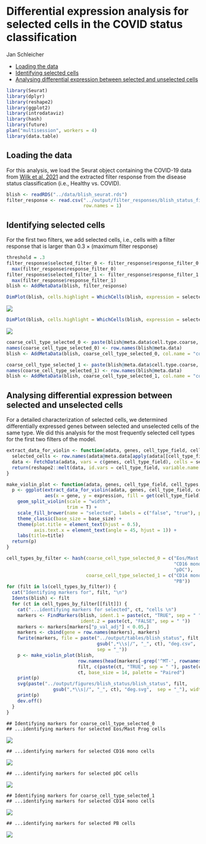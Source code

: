 Differential expression analysis for selected cells in the COVID status
classification
================
Jan Schleicher

- <a href="#loading-the-data" id="toc-loading-the-data">Loading the
  data</a>
- <a href="#identifying-selected-cells"
  id="toc-identifying-selected-cells">Identifying selected cells</a>
- <a
  href="#analysing-differential-expression-between-selected-and-unselected-cells"
  id="toc-analysing-differential-expression-between-selected-and-unselected-cells">Analysing
  differential expression between selected and unselected cells</a>

``` r
library(Seurat)
library(dplyr)
library(reshape2)
library(ggplot2)
library(introdataviz)
library(hash)
library(future)
plan("multisession", workers = 4)
library(data.table)
```

## Loading the data

For this analysis, we load the Seurat object containing the COVID-19
data from [Wilk et al. 2021](https://doi.org/10.1084/jem.20210582) and
the extracted filter response from the disease status classification
(i.e., Healthy vs. COVID).

``` r
blish <- readRDS("../data/blish_seurat.rds")
filter_response <- read.csv("../output/filter_responses/blish_status_filter_response.csv",
                            row.names = 1)
```

## Identifying selected cells

For the first two filters, we add selected cells, i.e., cells with a
filter response that is larger than
$0.3 \times (\text{maximum filter response})$

``` r
threshold = .3
filter_response$selected_filter_0 <- filter_response$response_filter_0 > threshold *
  max(filter_response$response_filter_0)
filter_response$selected_filter_1 <- filter_response$response_filter_1 > threshold *
  max(filter_response$response_filter_1)
blish <- AddMetaData(blish, filter_response)

DimPlot(blish, cells.highlight = WhichCells(blish, expression = selected_filter_0), reduction = "umap")
```

![](differential_expression_blish_status_files/figure-gfm/selected_cells-1.png)<!-- -->

``` r
DimPlot(blish, cells.highlight = WhichCells(blish, expression = selected_filter_1), reduction = "umap")
```

![](differential_expression_blish_status_files/figure-gfm/selected_cells-2.png)<!-- -->

``` r
coarse_cell_type_selected_0 <- paste(blish@meta.data$cell.type.coarse, blish@meta.data$selected_filter_0)
names(coarse_cell_type_selected_0) <- row.names(blish@meta.data)
blish <- AddMetaData(blish, coarse_cell_type_selected_0, col.name = "coarse_cell_type_selected_0")

coarse_cell_type_selected_1 <- paste(blish@meta.data$cell.type.coarse, blish@meta.data$selected_filter_1)
names(coarse_cell_type_selected_1) <- row.names(blish@meta.data)
blish <- AddMetaData(blish, coarse_cell_type_selected_1, col.name = "coarse_cell_type_selected_1")
```

## Analysing differential expression between selected and unselected cells

For a detailed characterization of selected cells, we determined
differentially expressed genes between selected and unselected cells of
the same type. We did this analysis for the most frequently selected
cell types for the first two filters of the model.

``` r
extract_data_for_violin <- function(adata, genes, cell_type_field, cell_types) {
  selected_cells <- row.names(adata@meta.data[apply(adata[[cell_type_field]], 1, function(x) x %in% cell_types),])
  data <- FetchData(adata, vars = c(genes, cell_type_field), cells = selected_cells, slot = "data")
  return(reshape2::melt(data, id.vars = cell_type_field, variable.name = "gene", value.name = "expression"))
}

make_violin_plot <- function(adata, genes, cell_type_field, cell_types, title, base_size=12, palette="Set2") {
  p <- ggplot(extract_data_for_violin(adata, genes, cell_type_field, cell_types),
              aes(x = gene, y = expression, fill = get(cell_type_field))) +
    geom_split_violin(scale = "width",
                      trim = T) +
    scale_fill_brewer(name = "selected", labels = c("false", "true"), palette = palette) +
    theme_classic(base_size = base_size) +
    theme(plot.title = element_text(hjust = 0.5),
          axis.text.x = element_text(angle = 45, hjust = 1)) +
    labs(title=title)
  return(p)
}
```

``` r
cell_types_by_filter <- hash(coarse_cell_type_selected_0 = c("Eos/Mast Prog",
                                                             "CD16 mono",
                                                             "pDC"),
                             coarse_cell_type_selected_1 = c("CD14 mono",
                                                             "PB"))
for (filt in ls(cell_types_by_filter)) {
  cat("Identifying markers for", filt, "\n")
  Idents(blish) <- filt
  for (ct in cell_types_by_filter[[filt]]) {
    cat("...identifying markers for selected", ct, "cells \n")
    markers <- FindMarkers(blish, ident.1 = paste(ct, "TRUE", sep = " "),
                           ident.2 = paste(ct, "FALSE", sep = " "))
    markers <- markers[markers["p_val_adj"] < 0.05,]
    markers <- cbind(gene = row.names(markers), markers)
    fwrite(markers, file = paste("../output/tables/blish_status", filt,
                                 gsub(",*\\s|/", "_", ct), "deg.csv",
                                 sep = "_"))
    p <- make_violin_plot(blish,
                          row.names(head(markers[-grep('^MT-', rownames(markers)),], n = 6)),
                          filt, c(paste(ct, "TRUE", sep = " "), paste(ct, "FALSE", sep = " ")),
                          ct, base_size = 14, palette = "Paired")
    print(p)
    svg(paste("../output/figures/blish_status/blish_status", filt,
                 gsub(",*\\s|/", "_", ct), "deg.svg",  sep = "_"), width = 4, height = 4)
    print(p)
    dev.off()
  }
}
```

    ## Identifying markers for coarse_cell_type_selected_0 
    ## ...identifying markers for selected Eos/Mast Prog cells

![](differential_expression_blish_status_files/figure-gfm/de_analysis-1.png)<!-- -->

    ## ...identifying markers for selected CD16 mono cells

![](differential_expression_blish_status_files/figure-gfm/de_analysis-2.png)<!-- -->

    ## ...identifying markers for selected pDC cells

![](differential_expression_blish_status_files/figure-gfm/de_analysis-3.png)<!-- -->

    ## Identifying markers for coarse_cell_type_selected_1 
    ## ...identifying markers for selected CD14 mono cells

![](differential_expression_blish_status_files/figure-gfm/de_analysis-4.png)<!-- -->

    ## ...identifying markers for selected PB cells

![](differential_expression_blish_status_files/figure-gfm/de_analysis-5.png)<!-- -->
